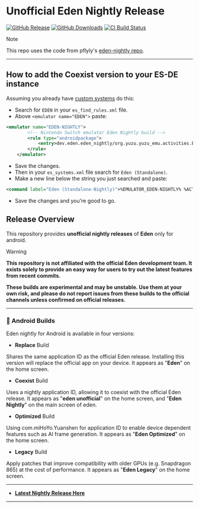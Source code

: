 <h1 align="left">
  <br>
  <b>Unofficial Eden Nightly Release</b>
  <br>
</h1>

[![GitHub Release](https://img.shields.io/github/v/release/Zulux91/eden-nightly-android?label=Current%20Release)](https://github.com/Zulux91/eden-nightly-android/releases/latest)
[![GitHub Downloads](https://img.shields.io/github/downloads/Zulux91/eden-nightly-android/total?logo=github&label=GitHub%20Downloads)](https://github.com/Zulux91/eden-nightly-android/releases/latest)
[![CI Build Status](https://github.com//Zulux91/eden-nightly-android/actions/workflows/build.yml/badge.svg)](https://github.com/Zulux91/eden-nightly-android/releases/latest)

> [!NOTE]  
> This repo uses the code from pflyly's [eden-nightly repo](https://github.com/pflyly/eden-nightly).
---------------------------------------------------------------
## How to add the Coexist version to your ES-DE instance
Assuming you already have [custom systems](https://github.com/GlazedBelmont/es-de-android-custom-systems) do this:
- Search for `EDEN` in your `es_find_rules.xml` file.
- Above `<emulator name="EDEN">` paste: 
```xml
<emulator name="EDEN-NIGHTLY">
		<!-- Nintendo Switch emulator Eden Nightly build -->
		<rule type="androidpackage">			
			<entry>dev.eden.eden_nightly/org.yuzu.yuzu_emu.activities.EmulationActivity</entry>
		</rule>
	</emulator>
```
- Save the changes.
- Then in your `es_systems.xml` file search for `Eden (Standalone)`.
- Make a new line below the string you just searched and paste:
```xml
<command label="Eden (Standalone-Nightly)">%EMULATOR_EDEN-NIGHTLY% %ACTION%=android.nfc.action.TECH_DISCOVERED %DATA%=%ROMPROVIDER%</command>
```
- Save the changes and you're good to go.

## Release Overview

This repository provides **unofficial nightly releases** of **Eden** only for android.

>[!WARNING]
>**This repository is not affiliated with the official Eden development team. It exists solely to provide an easy way for users to try out the latest features from recent commits.**
>
>**These builds are experimental and may be unstable. Use them at your own risk, and please do not report issues from these builds to the official channels unless confirmed on official releases.**

---------------------------------------------------------------

### 🤖 Android Builds

Eden nightly for Android is available in four versions:

- **Replace** Build
  
Shares the same application ID as the official Eden release. Installing this version will replace the official app on your device. It appears as "**Eden**" on the home screen.

- **Coexist** Build
  
Uses a nightly application ID, allowing it to coexist with the official Eden release. It appears as "**eden unofficial**" on the home screen, and "**Eden Nightly**" on the main screen of eden.

- **Optimized** Build
  
Using com.miHoYo.Yuanshen for application ID to enable device dependent features such as AI frame generation. It appears as "**Eden Optimized**" on the home screen.

- **Legacy** Build
  
Apply patches that improve compatibility with older GPUs (e.g. Snapdragon 865) at the cost of performance. It appears as "**Eden Legacy**" on the home screen.

---------------------------------------------------------------


* [**Latest Nightly Release Here**](https://github.com/Zulux91/eden-nightly-android/releases/latest)


---------------------------------------------------------------
